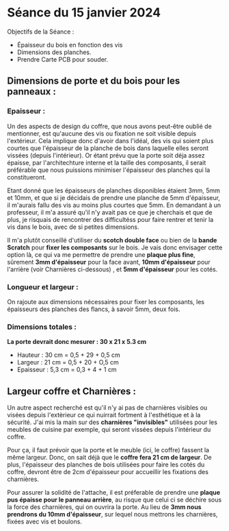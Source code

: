 # Séance du 15 janvier 2024

Objectifs de la Séance :
- Épaisseur du bois en fonction des vis
- Dimensions des planches. 
- Prendre Carte PCB pour souder.

## Dimensions de porte et du bois pour les panneaux  :
### Epaisseur :
Un des aspects de design du coffre, que nous avons peut-être oublié de mentionner, est qu'aucune des vis ou fixation ne soit visible depuis l'extérieur. Cela implique donc d'avoir dans l'idéal, des vis qui soient plus courtes que l'épaisseur de la planche de bois dans laquelle elles seront vissées (depuis l'intérieur). Or étant prévu que la porte soit déja assez épaisse, par l'architechture interne et la taille des composants, il serait préférable que nous puissions minimiser l'épaisseur des planches qui la constitueront. 

Etant donné que les épaisseurs de planches disponibles étaient 3mm, 5mm et 10mm, et que si je décidais de prendre une planche de 5mm d'épaisseur, il m'aurais fallu des vis au moins plus courtes que 5mm. En demandant à un professeur, il m'a assuré qu'il n'y avait pas ce que je cherchais et que de plus, je risquais de rencontrer des difficultéss pour faire  rentrer et tenir la vis dans le bois, avec de si petites dimensions. 

Il m'a plutôt conseillé d'utiliser du **scotch double face** ou bien de la **bande Scratch** pour **fixer les composants** sur le bois. Je vais donc envisager cette option là, ce qui va me permettre de prendre une **plaque plus fine**, sûrement **3mm d'épaisseur** pour la face avant, **10mm d'épaisseur** pour l'arrière (voir Charnières ci-dessous) , et **5mm d'épaisseur** pour les cotés. 

### Longueur et largeur :
On rajoute aux dimensions nécessaires pour fixer les composants, les épaisseurs des planches des flancs, à savoir 5mm, deux fois.

### Dimensions totales :
**La porte devrait donc mesurer : 30 x 21 x 5.3 cm**
- Hauteur : 30 cm = 0,5 + 29 + 0,5 cm
- Largeur : 21 cm = 0,5 + 20 + O,5 cm
- Epaisseur : 5,3 cm = 0,3 + 4 + 1 cm

## Largeur coffre et Charnières :
Un autre aspect recherché est qu'il n'y ai pas de charnières visibles ou visées depuis l'extèrieur ce qui nuirrait fortment à l'esthétique et à la sécurité. J'ai mis la main sur des **charnières "invisibles"** utilisées pour les meubles de cuisine par exemple, qui seront vissées depuis l'intérieur du coffre.

Pour ça, il faut prévoir que la porte et le meuble (ici, le coffre) fassent la même largeur. Donc, on sait déjà que le **coffre fera 21 cm de largeur**. De plus, l'épaisseur des planches de bois utilisées pour faire les cotés du coffre, devront être de 2cm d'épaisseur pour accueillir les fixations des charnières. 

Pour assurer la solidité de l'attache, il est préferable de prendre une **plaque pus épaisse pour le panneau arrière**, au risque que celui ci se déchire sous la force des charnières, qui on ouvrira la porte. Au lieu de **3mm nous prendrons du 10mm d'épaisseur**, sur lequel nous mettrons les charnières, fixées avec vis et boulons. 
